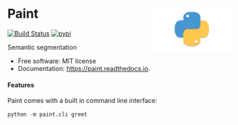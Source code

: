 <h1>Paint<img src='https://github.com/yngtodd/paint/blob/main/img/snek.png' align='right' width='180' height='104'></h1>




[![Build Status](https://travis-ci.com/yngtodd/paint.svg?branch=master)](https://travis-ci.com/yngtodd/paint)
[![pypi](https://img.shields.io/pypi/v/paint.svg)](https://pypi.python.org/pypi/paint)


Semantic segmentation


* Free software: MIT license
* Documentation: https://paint.readthedocs.io.


#### Features

Paint comes with a built in command line interface:

```python
python -m paint.cli greet
```
